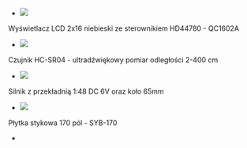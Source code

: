 - ![](https://abc-rc.pl/data/gfx/icons/small/1/8/6181.jpg)

Wyświetlacz LCD 2x16 niebieski ze sterownikiem HD44780 - QC1602A

- ![](https://abc-rc.pl/data/gfx/icons/small/1/3/6231.jpg)

Czujnik HC-SR04 - ultradźwiękowy pomiar odległości 2-400 cm

- ![](https://abc-rc.pl/data/gfx/icons/small/2/9/6292.jpg)

Silnik z przekładnią 1:48 DC 6V oraz koło 65mm 

- ![](https://static3.abc-rc.pl/pol_pm_Plytka-stykowa-170-pol-SYB-170-1-szt-budowa-prototypow-Arduino-6296_3.jpg)

Płytka stykowa 170 pól - SYB-170 

- ![]()

